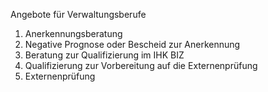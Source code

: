 Angebote für Verwaltungsberufe
1. Anerkennungsberatung
2. Negative Prognose oder Bescheid zur Anerkennung
3. Beratung zur Qualifizierung im IHK BIZ
4. Qualifizierung zur Vorbereitung auf die Externenprüfung
5. Externenprüfung